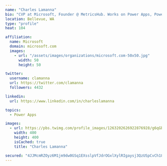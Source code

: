 ```yaml
---
name: "Charles Lamanna"
bio: "CVP at Microsoft, Founder @ MetricsHub. Works on Power Apps, Power Automate, Power Virtual Agent, Common Data Service and Dynamics 365."
location: Bellevue, WA
type: "profile"
heat: 104

affiliation:
  name: Microsoft
  domain: microsoft.com
  images:
    - url: "/assets/images/organizations/microsoft.com-50x50.jpg"
      width: 50
      height: 50

twitter:
  username: clamanna
  url: https://twitter.com/clamanna
  followers: 4432

linkedin:
  url: https://www.linkedin.com/in/charleslamanna

topics:
  - Power Apps

images:
  - url: https://pbs.twimg.com/profile_images/1263202626922876928/g6qGbHZ-_400x400.jpg
    width: 400
    height: 400
    isCached: true
    title: "Charles Lamanna"

secured: "4JJMcmRZOyz6M1jm9dw0GSq1EXsslpVfJdrOGxlXylRIgaysj3QzUSpCvCh18LjAPl0Ev4apIqDIgNz9hT9AoZMZxP1qYMugELNBlUD/ZbZS+/lLSZ5v1R/hJZ3TgrE8y8WqDjoJ1QvCPe6F2Ed5oIImvhOysfjSNUHXmvZID9rW5M/7dnl3hIy6IvU/3VCRpl9gJHH4Pjn7z1yt/rJD6WSqSjRv8eiRGLBQ92HsI69RxFtC12fqRjKE7Ksh38GB2o739o0cC1Aw42IJcpZV5OC0anQXdIFqhQ29Gagu65KVxf+l2ik6NmZrAVVk1/JEt0BR/2UIcI1U2Dih8H5bxzsXVorO0YzKueUKb7/+Xr25WaPJQB3J7rh5Ri5xexZwUuxZLoYZpdp1fQri2kamXeQ9ckIRT5eqJXpjy5Oybs8=;WV9M1i7vU85Vr3G+6iV1xg=="
---
```


